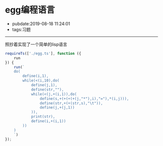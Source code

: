 # egg编程语言

- pubdate:2019-08-18 11:24:01
- tags:习题

---------

照抄着实现了一个简单的lisp语言

```javascript
requireTs(['./egg.ts'], function ({
    run
}) {
    run(`
    do(
        define(i,1),
        while(<(i,10),do(
            define(j,1),
            define(str,""),
            while(<(j,+(i,1)),do(
                define(s,+(+(+(+(j,"*"),i),"="),*(i,j))),
                define(str,+(+(str,s),"\t")),
                define(j,+(j,1))
            )),
            print(str),
            define(i,+(i,1))
        ))
    )
    `)
});
```
